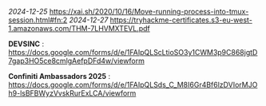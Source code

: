 _2024-12-25_
https://xai.sh/2020/10/16/Move-running-process-into-tmux-session.html#fn:2
_2024-12-27_
https://tryhackme-certificates.s3-eu-west-1.amazonaws.com/THM-7LHVMXTEVL.pdf

**DEVSINC** : https://docs.google.com/forms/d/e/1FAIpQLScLtioSO3y1CWM3p9C868jgtD7gap3HO5ce8cmlgAefpDFd4w/viewform

**Confiniti Ambassadors 2025** : https://docs.google.com/forms/d/e/1FAIpQLSds_C_M8I6Gr4Bf6lzDVIorMJOh9-lsBFBWyzVvskRurExLCA/viewform





